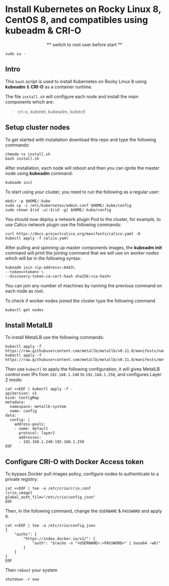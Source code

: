 # Install Kubernetes on Rocky Linux 8, CentOS 8, and compatibles using kubeadm & CRI-O
<center> ** switch to root user before start ** </center>

    sudo su -
## Intro
This `bash` script is used to install Kubernetes on Rocky Linux 8 using **kubeadm** & **CRI-O** as a container runtime.

The file `install.sh` will configure each node and install the main components which are: 
> cri-o, kubelet, kubeadm, kubectl

## Setup cluster nodes
To get started with installation download this repo and type the following commands:

    chmode +x install.sh
    bash install.sh
After installation, each node will reboot and then you can ignite the master node using **kubeadm** command:
    
    kubeadm init
To start using your cluster, you need to run the following as a regular user:

    mkdir -p $HOME/.kube
    sudo cp -i /etc/kubernetes/admin.conf $HOME/.kube/config
    sudo chown $(id -u):$(id -g) $HOME/.kube/config
You should now deploy a network plugin Pod to the cluster, for example, to use Calico network plugin use the following commands:

    curl https://docs.projectcalico.org/manifests/calico.yaml -O
    kubectl apply -f calico.yaml

After pulling  and spinning up master components images, the **kubeadm init** command will print the joining command that we will use on *worker nodes* which will be in the following syntax:

    kubeadm join <ip-address>:6443\
    --token=<token> \
    --discovery-token-ca-cert-hash sha256:<ca-hash>
You can join any number of machines by running the previous command on each node as root.

To check if worker nodes joined the cluster type the following command

    kubectl get nodes
    
## Install MetalLB 
To install MetalLB use the following commands:

    kubectl apply -f https://raw.githubusercontent.com/metallb/metallb/v0.11.0/manifests/namespace.yaml
    kubectl apply -f https://raw.githubusercontent.com/metallb/metallb/v0.11.0/manifests/metallb.yaml
Then use `kubectl` to apply the following configuration, it will gives MetalLB control over IPs from `192.168.1.240` to `192.168.1.250`, and configures Layer 2 mode:
    
    cat <<EOF | kubectl apply -f -
    apiVersion: v1
    kind: ConfigMap
    metadata:
      namespace: metallb-system
      name: config
    data:
      config: |
        address-pools:
        - name: default
          protocol: layer2
          addresses:
          - 192.168.1.240-192.168.1.250
    EOF

## Configure CRI-O with Docker Access token
To bypass Docker pull images policy, configure nodes to authenticate to a private registry:

    cat <<EOF | tee -a /etc/crio/crio.conf
    [crio.image]
    global_auth_file="/etc/crio/config.json"
    EOF
Then, in the following command, change the `USERNAME` & `PASSWORD` and apply it.

    cat <<EOF | tee -a /etc/crio/config.json
    {
        "auths": {
            "https://index.docker.io/v1/": {
                "auth": "$(echo -n "<USERNAME>:<PASSWORD>" | base64 -w0)"
            }
        }
    }
    EOF
Then `reboot` your system

    shutdown -r now
